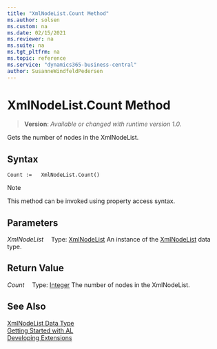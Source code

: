 ```yaml
---
title: "XmlNodeList.Count Method"
ms.author: solsen
ms.custom: na
ms.date: 02/15/2021
ms.reviewer: na
ms.suite: na
ms.tgt_pltfrm: na
ms.topic: reference
ms.service: "dynamics365-business-central"
author: SusanneWindfeldPedersen
---
```

[//]: # (START>DO_NOT_EDIT)
[//]: # (IMPORTANT:Do not edit any of the content between here and the END>DO_NOT_EDIT.)
[//]: # (Any modifications should be made in the .xml files in the ModernDev repo.)
# XmlNodeList.Count Method
> **Version**: _Available or changed with runtime version 1.0._

Gets the number of nodes in the XmlNodeList.


## Syntax
```
Count :=   XmlNodeList.Count()
```
> [!NOTE]
> This method can be invoked using property access syntax.

## Parameters
*XmlNodeList*
&emsp;Type: [XmlNodeList](xmlnodelist-data-type.md)
An instance of the [XmlNodeList](xmlnodelist-data-type.md) data type.

## Return Value
*Count*
&emsp;Type: [Integer](../integer/integer-data-type.md)
The number of nodes in the XmlNodeList.


[//]: # (IMPORTANT: END>DO_NOT_EDIT)
## See Also
[XmlNodeList Data Type](xmlnodelist-data-type.md)  
[Getting Started with AL](../../devenv-get-started.md)  
[Developing Extensions](../../devenv-dev-overview.md)